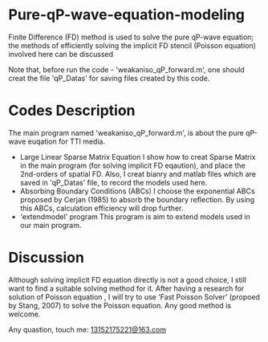 # Pure-qP-wave-equation-modeling
Finite Difference (FD) method  is used to solve the pure qP-wave equation; the methods of efficiently solving the implicit FD stencil (Poisson equation) involved here can be discussed

Note that, before run the code - 'weakaniso_qP_forward.m', one should creat the file 'qP_Datas' for saving files created by this code.

# Codes Description
The main program named 'weakaniso_qP_forward.m', is about the pure qP-wave euqation for TTI media. 
- Large Linear Sparse Matrix Equation
I show how to creat Sparse Matrix in the main program (for solving implicit FD eqaution), and place the 2nd-orders of spatial FD. Also, I creat bianry and matlab files which are saved in 'qP_Datas' file, to record the models used here. 
- Absorbing Boundary Conditions (ABCs)
I choose the exponential ABCs proposed by Cerjan (1985) to absorb the boundary reflection. By using this ABCs, calculation efficiency will drop further.
- 'extendmodel' program
This program is aim to extend models used in our main program.

# Discussion
Although solving implicit FD equation directly is not a good choice, I still want to find a suitable solving method for it. After having a research for solution of Poisson equation , I will try to use 'Fast Poisson Solver' (propoed by Stang, 2007) to solve the Poisson equation. Any good method is welcome.

Any quastion, touch me: 13152175221@163.com
